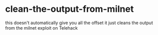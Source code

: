 # clean-the-output-from-milnet
this doesn't automatically give you all the offset it just cleans the output from the milnet exploit on Telehack 

